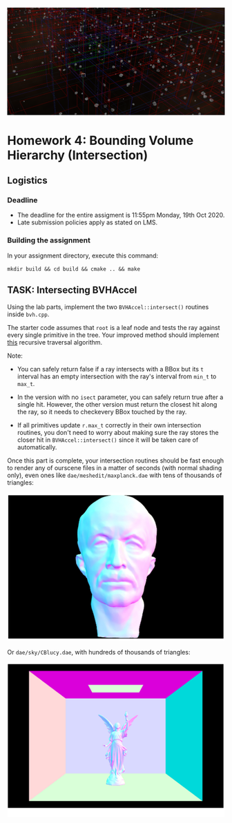 ![Markdown Logo](manual_images/space.png)

# Homework 4: Bounding Volume Hierarchy (Intersection)

## Logistics

### Deadline
* The deadline for the entire assigment is 11:55pm Monday, 19th Oct 2020.
* Late submission policies apply as stated on LMS.

### Building the assignment

In your assignment directory, execute this command:

```
mkdir build && cd build && cmake .. && make
```


## TASK: Intersecting BVHAccel

Using the lab parts, implement the two `BVHAccel::intersect()` routines inside `bvh.cpp`. 

The starter code assumes that `root` is a leaf node and tests the ray against every single primitive in the tree. Your improved method should implement [this](https://cs184.eecs.berkeley.edu/sp19/lecture/9-74/raytracing) recursive traversal algorithm. 

Note: 

- You can safely return false if a ray intersects with a BBox but its `t` interval has an empty intersection with the ray's interval from `min_t` to `max_t`. 

- In the version with no `isect` parameter, you can safely return true after a single hit. However, the other version must return the closest hit along the ray, so it needs to checkevery BBox touched by the ray.

- If all primitives update `r.max_t` correctly in their own intersection routines, you don't need to worry about making sure the ray stores the closer hit in `BVHAccel::intersect()` since it will be taken care of automatically. 

Once this part is complete, your intersection routines should be fast enough to render any of ourscene files in a matter of seconds (with normal shading only), even ones like `dae/meshedit/maxplanck.dae` with tens of thousands of triangles:

![Markdown Logo](manual_images/maxplank.png)


Or `dae/sky/CBlucy.dae`, with hundreds of thousands of triangles:

![Markdown Logo](manual_images/CBlucy.png)
